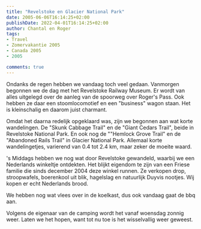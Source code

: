 ```yaml
---
title: "Revelstoke en Glacier National Park"
date: 2005-06-06T16:14:25+02:00
publishDate: 2022-04-01T16:14:25+02:00
author: Chantal en Roger
tags:
- Travel
- Zomervakantie 2005
- Canada 2005
- 2005

comments: true
---
```


Ondanks de regen hebben we vandaag toch veel gedaan. Vanmorgen begonnen we de dag met het Revelstoke Railway Museum. Er wordt van alles uitgelegd over de aanleg van de spoorweg over Roger's Pass. Ook hebben ze daar een stoomlocomotief en een "business" wagon staan. Het is kleinschalig en daarom juist charmant.

Omdat het daarna redelijk opgeklaard was, zijn we begonnen aan wat korte wandelingen. De "Skunk Cabbage Trail" en de "Giant Cedars Trail", beide in Revelstoke National Park. En ook nog de ""Hemlock Grove Trail" en de "Abandoned Rails Trail" in Glacier National Park. Allemaal korte wandelingetjes, varierend van 0.4 tot 2.4 km, maar zeker de moeite waard.

's Middags hebben we nog wat door Revelstoke gewandeld, waarbij we een Nederlands winkeltje ontdekten. Het blijkt eigendom te zijn van een Friese familie die sinds december 2004 deze winkel runnen. Ze verkopen drop, stroopwafels, boerenkool uit blik, hagelslag en natuurlijk Duyvis nootjes. Wij kopen er echt Nederlands brood.

We hebben nog wat vlees over in de koelkast, dus ook vandaag gaat de bbq aan.

Volgens de eigenaar van de camping wordt het vanaf woensdag zonnig weer. Laten we het hopen, want tot nu toe is het wisselvallig weer geweest.
